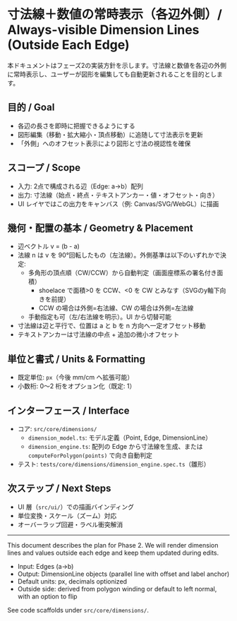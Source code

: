  # 寸法線＋数値の常時表示（各辺外側）/ Always-visible Dimension Lines (Outside Each Edge)
 
 本ドキュメントはフェーズ2の実装方針を示します。寸法線と数値を各辺の外側に常時表示し、ユーザーが図形を編集しても自動更新されることを目的とします。
 
 ## 目的 / Goal
 - 各辺の長さを即時に把握できるようにする
 - 図形編集（移動・拡大縮小・頂点移動）に追随して寸法表示を更新
 - 「外側」へのオフセット表示により図形と寸法の視認性を確保
 
 ## スコープ / Scope
 - 入力: 2点で構成される辺（Edge: a→b）配列
 - 出力: 寸法線（始点・終点・テキストアンカー・値・オフセット・向き）
 - UI レイヤではこの出力をキャンバス（例: Canvas/SVG/WebGL）に描画
 
## 幾何・配置の基本 / Geometry & Placement
- 辺ベクトル v = (b - a)
- 法線 n は v を 90°回転したもの（左法線）。外側基準は以下のいずれかで決定:
  - 多角形の頂点順（CW/CCW）から自動判定（画面座標系の署名付き面積）
    - shoelace で面積>0 を CCW、<0 を CW とみなす（SVGのy軸下向きを前提）
    - CCW の場合は外側=右法線、CW の場合は外側=左法線
  - 手動指定も可（左/右法線を明示）。UI から切替可能
 - 寸法線は辺と平行で、位置は a と b を n 方向へ一定オフセット移動
 - テキストアンカーは寸法線の中点 + 追加の微小オフセット
 
 ## 単位と書式 / Units & Formatting
 - 既定単位: `px`（今後 mm/cm へ拡張可能）
 - 小数桁: 0〜2 桁をオプション化（既定: 1）
 
## インターフェース / Interface
- コア: `src/core/dimensions/`
  - `dimension_model.ts`: モデル定義（Point, Edge, DimensionLine）
  - `dimension_engine.ts`: 配列の Edge から寸法線を生成、または `computeForPolygon(points)` で向き自動判定
 - テスト: `tests/core/dimensions/dimension_engine.spec.ts`（雛形）
 
 ## 次ステップ / Next Steps
 - UI 層（`src/ui/`）での描画バインディング
 - 単位変換・スケール（ズーム）対応
 - オーバーラップ回避・ラベル衝突解消
 
 ---
 
 This document describes the plan for Phase 2. We will render dimension lines and values outside each edge and keep them updated during edits.
 
 - Input: Edges (a→b)
 - Output: DimensionLine objects (parallel line with offset and label anchor)
 - Default units: px, decimals optionized
 - Outside side: derived from polygon winding or default to left normal, with an option to flip
 
 See code scaffolds under `src/core/dimensions/`.
